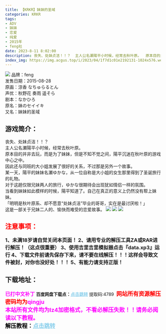 ```yaml
---
title: 【KRKR】妹妹的圣域
categories: KRKR
tags:
- ADV
- 妹妹
- 恋爱
- 纯爱
- 2015年
- feng社
date: 2023-8-11 8:02:00
description: 丧失、处妹贞洁！！？  主人公名瀬陽平小时候，经常去秋叶原。  原本目的并非去玩，而是为了妹妹，但是不知不觉之间，陽平沉迷在秋叶原的游戏中心之中。  因此还与同班的大小姐发展了很好的关系，不过那是另外一个故事。  某一天，陽平的妹妹名瀬ゆかな，从一位自称是大小姐的女生那里得到了圣诞旅行的礼物。
index_img: https://img.acgus.top/i/2023/04/1f7d1c01e2192131-1024x576.webp
---
```

![](https://img.acgus.top/i/2023/04/1f7d1c01e2192131-1024x576.webp)
品牌：feng  
发售日期：2015-08-28  
原画：涼香 なちゅらるとん  
声优：秋野花 奏雨 遥そら  
剧本：なかひろ  
原名：妹のセイイキ  
又名：妹妹的圣域

## 游戏简介：
丧失、处妹贞洁！！？  
主人公名瀬陽平小时候，经常去秋叶原。  
原本目的并非去玩，而是为了妹妹，但是不知不觉之间，陽平沉迷在秋叶原的游戏中心之中。  
因此还与同班的大小姐发展了很好的关系，不过那是另外一个故事。  
某一天，陽平的妹妹名瀬ゆかな，从一位自称是大小姐的女生那里得到了圣诞旅行的礼物。  
对于这趟仅限兄妹两人的旅行，ゆかな很期待会出现犹如情侣一样的氛围。  
当看到妹妹如此模样的时候，陽平知道了。自己在真正的意义上仍然没有帮上妹妹。  
「明明是秋叶原系、却不愿意“处妹贞洁”毕业的哥哥，实在是最讨厌啦！」  
这是一部关于兄妹二人的、愉快而难受的恋爱故事。
![](https://img.acgus.top/i/2023/04/49e67d7fb6192131-1024x576.webp)
![](https://img.acgus.top/i/2023/04/e78c6fb27e192133-1024x576.webp)
![](https://img.acgus.top/i/2023/04/de8e45e5ba192131-1024x576.webp)





## <font color=#FF0000 >注意事项：</font>
<font size=3><b>1、未满18岁请自觉关闭本页面！
2、请用专业的解压工具ZA或RAR进行解压！（这点很重要）
3、使用吉里吉里模拟器点击『data.xp3』运行
4、下载文件前请先保存下来，请不要在线解压！！！这样会导致文件被封，对你也没好处！！！
5、有能力请支持正版！</b></font>

## 下载地址：
<font color=#FF00FF size=3><b>已打中文补丁</b></font>
<b>百度网盘下载点：</b><a href="https://pan.baidu.com/s/1nfkJ_XqEZRmw_cH91VSa2g?pwd=4789" style="color: #87CEEB;"><b>点击跳转</b></a> 提取码:4789
<a style="padding: 0" href="https://post.qingju.org/AD/"><img style="max-width:100%" src="https://img.acgus.top/i/2024/07/478f689b8021d8d499ab43d21acf137a.gif" alt=""></a>
<b><font color=#FF0000 size=4>网站所有资源解压密码均为</b></font><b><font color=#FF00FF size=4>qingju</font><font color=#FF0000 ></font></b><br><b><font color=#FF00FF size=4>本站所有文件均为lz4加密格式，不看必解压失败！！请务必阅读以下教程。</b></font><br><b><font color=#000 size=4>解压教程：</b><a href="https://post.qingju.org/tutorial/000/" style="color: #87CEEB;"><b>点击跳转</b></a>
